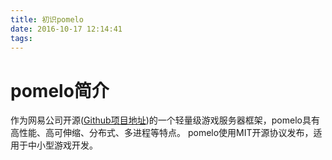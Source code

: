 ```yaml
---
title: 初识pomelo
date: 2016-10-17 12:14:41
tags:
---
```

# pomelo简介
作为网易公司开源([Github项目地址](https://github.com/NetEase/pomelo))的一个轻量级游戏服务器框架，pomelo具有高性能、高可伸缩、分布式、多进程等特点。
pomelo使用MIT开源协议发布，适用于中小型游戏开发。


